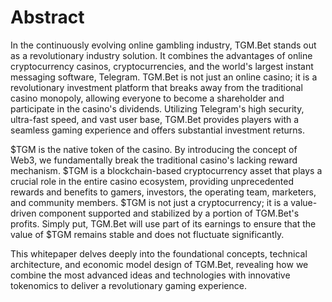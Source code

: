 # Abstract

In the continuously evolving online gambling industry, TGM.Bet stands out as a revolutionary industry solution. It combines the advantages of online cryptocurrency casinos, cryptocurrencies, and the world's largest instant messaging software, Telegram. TGM.Bet is not just an online casino; it is a revolutionary investment platform that breaks away from the traditional casino monopoly, allowing everyone to become a shareholder and participate in the casino's dividends. Utilizing Telegram's high security, ultra-fast speed, and vast user base, TGM.Bet provides players with a seamless gaming experience and offers substantial investment returns.

$TGM is the native token of the casino. By introducing the concept of Web3, we fundamentally break the traditional casino's lacking reward mechanism. $TGM is a blockchain-based cryptocurrency asset that plays a crucial role in the entire casino ecosystem, providing unprecedented rewards and benefits to gamers, investors, the operating team, marketers, and community members. $TGM is not just a cryptocurrency; it is a value-driven component supported and stabilized by a portion of TGM.Bet's profits. Simply put, TGM.Bet will use part of its earnings to ensure that the value of $TGM remains stable and does not fluctuate significantly.

This whitepaper delves deeply into the foundational concepts, technical architecture, and economic model design of TGM.Bet, revealing how we combine the most advanced ideas and technologies with innovative tokenomics to deliver a revolutionary gaming experience.
